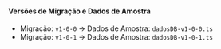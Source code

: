 #### Versões de Migração e Dados de Amostra

- Migração: `v1-0-0` -> Dados de Amostra: `dadosDB-v1-0-0.ts`
- Migração: `v1-0-1` -> Dados de Amostra: `dadosDB-v1-0-1.ts`